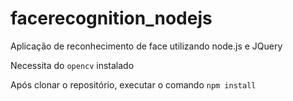 # facerecognition_nodejs
Aplicação de reconhecimento de face utilizando node.js e JQuery

Necessita do `opencv` instalado

Após clonar o repositório, executar o comando `npm install`
